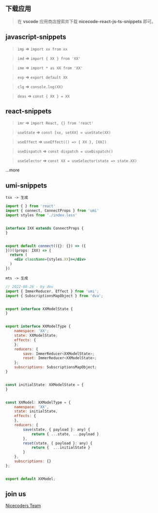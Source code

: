 
## 下载应用

> 在 **vscode** 应用商店搜索并下载 **nicecode-react-js-ts-snippets** 即可。 

## javascript-snippets

> `imp` => `import xx from xx`

> `imd` => `import { XX } from 'XX'`

> `ime` => `import * as XX from 'XX'`

> `exp` => `export default XX`

> `clg` => `console.log(XX)`

> `deas` => `const { XX } = XX`

## react-snippets

> `imr` => `import React, {} from 'react'`

> `useState` => `const [xx, setXX] = useState(XX)`

> `useEffect` => `useEffect(() => { XX }, [XX])`

> `useDispatch` => `const dispatch = useDispatch()`

> `useSelector` => `const XX = useSelector(state => state.XX)`

...more

## umi-snippets

`tsx -> 生成`

```jsx | pure
import { } from 'react'
import { connect, ConnectProps } from 'umi'
import styles from './index.less'


interface IXX extends ConnectProps {
}


export default connect(({}: {}) => ({
}))((props: IXX) => {
  return (
    <div className={styles.XX}></div>
  )
})
```

`mts -> 生成`

```js | pure
// 2022-08-26 - by dev
import { ImmerReducer, Effect } from 'umi';
import { SubscriptionsMapObject } from 'dva';


export interface XXModelState {
}


export interface XXModelType {
    namespace: 'XX';
    state: XXModelState;
    effects: {
    };
    reducers: {
        save: ImmerReducer<XXModelState>;
        reset: ImmerReducer<XXModelState>;
    };
    subscriptions: SubscriptionsMapObject;
}


const initialState: XXModelState = {
}


const XXModel: XXModelType = {
    namespace: 'XX',
    state: initialState,
    effects: {
    },
    reducers: {
        save(state, { payload }: any) {
            return { ...state, ...payload }
        },
        reset(state, { payload }: any) {
            return {  ...initialState }
        }
    },
    subscriptions: {}
};


export default XXModel;
```

## join us

[Nicecoders Team](https://github.com/nicecoders/nicecode)
